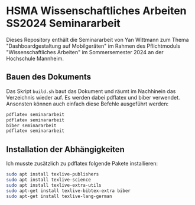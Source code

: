 # HSMA Wissenschaftliches Arbeiten SS2024 Seminararbeit

Dieses Repository enthält die Seminararbeit von Yan Wittmann zum Thema "Dashboardgestaltung auf Mobilgeräten" im Rahmen
des Pflichtmoduls "Wissenschaftliches Arbeiten" im Sommersemester 2024 an der Hochschule Mannheim.

## Bauen des Dokuments

Das Skript `build.sh` baut das Dokument und räumt im Nachhinein das Verzeichnis wieder auf.
Es werden dabei pdflatex und biber verwendet.
Ansonsten können auch einfach diese Befehle ausgeführt werden:

```bash
pdflatex seminararbeit
pdflatex seminararbeit
biber seminararbeit
pdflatex seminararbeit
```

## Installation der Abhängigkeiten

Ich musste zusätzlich zu pdflatex folgende Pakete installieren:

```bash
sudo apt install texlive-publishers
sudo apt install texlive-science
sudo apt install texlive-extra-utils
sudo apt-get install texlive-bibtex-extra biber
sudo apt-get install texlive-lang-german
```
